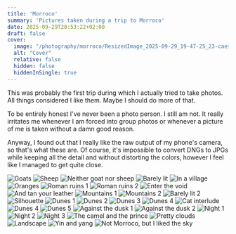 ```yaml
---
title: 'Morroco'
summary: 'Pictures taken during a trip to Morroco'
date: 2025-09-29T20:53:22+02:00
draft: false
cover:
  image: "/photography/morroco/ResizedImage_2025-09-29_19-47-25_23-caesium.jpg"
  alt: "Cover"
  relative: false
  hidden: false
  hiddenInSingle: true
---
```

This was probably the first trip during which I actually tried to take photos.
All things considered I like them. Maybe I should do more of that.

To be entirely honest I've never been a photo person. I still am not. It really irritates me whenever I am forced into group photos
or whenever a picture of me is taken without a damn good reason.

Anyway, I found out that I really like the raw output of my phone's camera, so that's what these are.
Of course, it's impossible to convert DNGs to JPGs while keeping all the detail and without distorting the colors, 
however I feel like I managed to get quite close.



![](/photography/morroco/ResizedImage_2025-09-29_19-45-55_17-caesium.jpg "Goats")
![](/photography/morroco/ResizedImage_2025-09-29_19-46-01_18-caesium.jpg "Sheep")
![](/photography/morroco/ResizedImage_2025-09-29_19-47-13_21-caesium.jpg "Neither goat nor sheep")
![](/photography/morroco/ResizedImage_2025-09-29_19-47-18_22-caesium.jpg "Barely lit")
![](/photography/morroco/ResizedImage_2025-09-29_19-47-25_23-caesium.jpg "In a village")
![](/photography/morroco/ResizedImage_2025-09-29_19-47-29_24-caesium.jpg "Oranges")
![](/photography/morroco/ResizedImage_2025-09-29_19-47-34_25-caesium.jpg "Roman ruins 1")
![](/photography/morroco/ResizedImage_2025-09-29_19-47-38_26-caesium.jpg "Roman ruins 2")
![](/photography/morroco/ResizedImage_2025-09-29_19-47-51_28-caesium.jpg "Enter the void")
![](/photography/morroco/ResizedImage_2025-09-29_19-47-54_29-caesium.jpg "And tan your leather")
![](/photography/morroco/ResizedImage_2025-09-29_19-48-03_31-caesium.jpg "Mountains 1")
![](/photography/morroco/ResizedImage_2025-09-29_19-48-33_32-caesium.jpg "Mountains 2")
![](/photography/morroco/ResizedImage_2025-09-29_19-48-42_33-caesium.jpg "Barely lit 2")
![](/photography/morroco/ResizedImage_2025-09-29_19-49-26_35-caesium.jpg "Silhouette")
![](/photography/morroco/ResizedImage_2025-09-29_19-49-32_36-caesium.jpg "Dunes 1")
![](/photography/morroco/ResizedImage_2025-09-29_19-49-38_37-caesium.jpg "Dunes 2")
![](/photography/morroco/ResizedImage_2025-09-29_19-49-42_38-caesium.jpg "Dunes 3")
![](/photography/morroco/ResizedImage_2025-09-29_19-49-51_39-caesium.jpg "Dunes 4")
![](/photography/morroco/ResizedImage_2025-09-29_19-50-01_41-caesium.jpg "Cat interlude")
![](/photography/morroco/ResizedImage_2025-09-29_19-50-26_42-caesium.jpg "Dunes 4")
![](/photography/morroco/ResizedImage_2025-09-29_19-51-17_45-caesium.jpg "Dunes 5")
![](/photography/morroco/ResizedImage_2025-09-29_19-51-26_46-caesium.jpg "Against the dusk 1")
![](/photography/morroco/ResizedImage_2025-09-29_19-51-30_47-caesium.jpg "Against the dusk 2")
![](/photography/morroco/ResizedImage_2025-09-29_19-51-35_48-caesium.jpg "Night 1")
![](/photography/morroco/ResizedImage_2025-09-29_19-51-53_50-caesium.jpg "Night 2")
![](/photography/morroco/ResizedImage_2025-09-29_19-51-59_51-caesium.jpg "Night 3")
![](/photography/morroco/ResizedImage_2025-09-29_19-52-41_53-caesium.jpg "The camel and the prince")
![](/photography/morroco/ResizedImage_2025-09-29_19-53-50_56-caesium.jpg "Pretty clouds")
![](/photography/morroco/ResizedImage_2025-09-29_19-54-50_58-caesium.jpg "Landscape")
![](/photography/morroco/ResizedImage_2025-09-29_19-54-58_59-caesium.jpg "Yin and yang")
![](/photography/morroco/ResizedImage_2025-09-29_19-55-04_60-caesium.jpg "Not Morroco, but I liked the sky")
